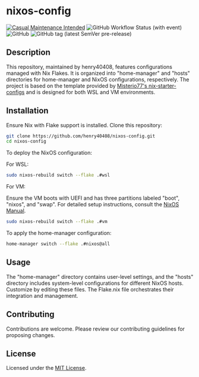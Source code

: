 # nixos-config

[![Casual Maintenance Intended](https://casuallymaintained.tech/badge.svg)](https://casuallymaintained.tech/)
![GitHub Workflow Status (with event)](https://img.shields.io/github/actions/workflow/status/henry40408/nixos-config/.github%2Fworkflows%2Fworkflow.yaml)
![GitHub](https://img.shields.io/github/license/henry40408/nixos-config)
![GitHub tag (latest SemVer pre-release)](https://img.shields.io/github/v/tag/henry40408/nixos-config)

## Description

This repository, maintained by henry40408, features configurations managed with Nix Flakes. It is organized into "home-manager" and "hosts" directories for home-manager and NixOS configurations, respectively. The project is based on the template provided by [Misterio77's nix-starter-configs](https://github.com/Misterio77/nix-starter-configs) and is designed for both WSL and VM environments.

## Installation

Ensure Nix with Flake support is installed. Clone this repository:

```bash
git clone https://github.com/henry40408/nixos-config.git
cd nixos-config
```

To deploy the NixOS configuration:

For WSL:

```bash
sudo nixos-rebuild switch --flake .#wsl
```

For VM:

Ensure the VM boots with UEFI and has three partitions labeled "boot", "nixos", and "swap". For detailed setup instructions, consult the [NixOS Manual](https://nixos.org/manual/nixos/stable/#sec-installation).

```bash
sudo nixos-rebuild switch --flake .#vm
```

To apply the home-manager configuration:

```bash
home-manager switch --flake .#nixos@all
```

## Usage

The "home-manager" directory contains user-level settings, and the "hosts" directory includes system-level configurations for different NixOS hosts. Customize by editing these files. The Flake.nix file orchestrates their integration and management.

## Contributing

Contributions are welcome. Please review our contributing guidelines for proposing changes.

## License

Licensed under the [MIT License](LICENSE.txt).
